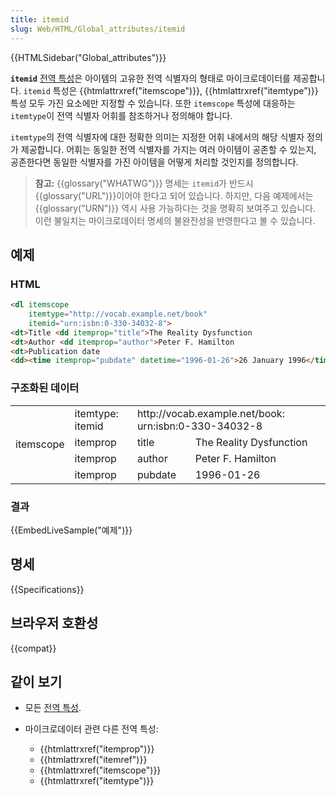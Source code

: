 ```yaml
---
title: itemid
slug: Web/HTML/Global_attributes/itemid
---
```


{{HTMLSidebar("Global_attributes")}}

**`itemid`** [전역 특성](/ko/docs/Web/HTML/Global_attributes)은 아이템의 고유한 전역 식별자의 형태로 마이크로데이터를 제공합니다. `itemid` 특성은 {{htmlattrxref("itemscope")}}, {{htmlattrxref("itemtype")}} 특성 모두 가진 요소에만 지정할 수 있습니다. 또한 `itemscope` 특성에 대응하는 `itemtype`이 전역 식별자 어휘를 참조하거나 정의해야 합니다.

`itemtype`의 전역 식별자에 대한 정확한 의미는 지정한 어휘 내에서의 해당 식별자 정의가 제공합니다. 어휘는 동일한 전역 식별자를 가지는 여러 아이템이 공존할 수 있는지, 공존한다면 동일한 식별자를 가진 아이템을 어떻게 처리할 것인지를 정의합니다.

> **참고:** {{glossary("WHATWG")}} 명세는 `itemid`가 반드시 {{glossary("URL")}}이어야 한다고 되어 있습니다. 하지만, 다음 예제에서는 {{glossary("URN")}} 역시 사용 가능하다는 것을 명확히 보여주고 있습니다. 이런 불일치는 마이크로데이터 명세의 불완전성을 반영한다고 볼 수 있습니다.

## 예제

### HTML

```html
<dl itemscope
    itemtype="http://vocab.example.net/book"
    itemid="urn:isbn:0-330-34032-8">
<dt>Title <dd itemprop="title">The Reality Dysfunction
<dt>Author <dd itemprop="author">Peter F. Hamilton
<dt>Publication date
<dd><time itemprop="pubdate" datetime="1996-01-26">26 January 1996</time> </dl>
```

### 구조화된 데이터

<table class="standard-table">
  <tbody>
    <tr>
      <td colspan="1" rowspan="14">itemscope</td>
      <td>itemtype: itemid</td>
      <td colspan="2" rowspan="1">
        <div class="jyrRxf-eEDwDf jcd3Mb IZ65Hb-hUbt4d">
          http://vocab.example.net/book: urn:isbn:0-330-34032-8
        </div>
      </td>
    </tr>
    <tr>
      <td>itemprop</td>
      <td>title</td>
      <td>The Reality Dysfunction</td>
    </tr>
    <tr>
      <td>itemprop</td>
      <td>author</td>
      <td><div class="jyrRxf-eEDwDf jcd3Mb">Peter F. Hamilton</div></td>
    </tr>
    <tr>
      <td>itemprop</td>
      <td>pubdate</td>
      <td>1996-01-26</td>
    </tr>
  </tbody>
</table>

### 결과

{{EmbedLiveSample("예제")}}

## 명세

{{Specifications}}

## 브라우저 호환성

{{compat}}

## 같이 보기

- 모든 [전역 특성](/ko/docs/Web/HTML/Global_attributes).
- 마이크로데이터 관련 다른 전역 특성:

  - {{htmlattrxref("itemprop")}}
  - {{htmlattrxref("itemref")}}
  - {{htmlattrxref("itemscope")}}
  - {{htmlattrxref("itemtype")}}

